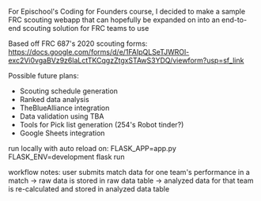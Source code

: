 For Epischool's Coding for Founders course, I decided to make a sample FRC scouting webapp that can hopefully be expanded on into an end-to-end scouting solution for FRC teams to use

Based off FRC 687's 2020 scouting forms: https://docs.google.com/forms/d/e/1FAIpQLSeTJWROl-exc2Vi0vgaBVz9z6laLctTKCqgzZtgxSTAwS3YDQ/viewform?usp=sf_link

Possible future plans:
- Scouting schedule generation
- Ranked data analysis
- TheBlueAlliance integration
- Data validation using TBA
- Tools for Pick list generation (254's Robot tinder?)
- Google Sheets integration

run locally with auto reload on: FLASK_APP=app.py FLASK_ENV=development flask run

workflow notes:
user submits match data for one team's performance in a match -> raw data is stored in raw data table -> analyzed data for that team is re-calculated and stored in analyzed data table